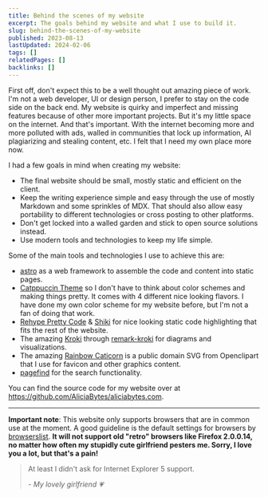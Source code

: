 ```yaml
---
title: Behind the scenes of my website
excerpt: The goals behind my website and what I use to build it.
slug: behind-the-scenes-of-my-website
published: 2023-08-13
lastUpdated: 2024-02-06
tags: []
relatedPages: []
backlinks: []
---
```


First off, don't expect this to be a well thought out amazing piece of work. I'm not a web developer, UI or design person, I prefer to stay on the code side on the back end. My website is quirky and imperfect and missing features because of other more important projects. But it's my little space on the internet. And that's important. With the internet becoming more and more polluted with ads, walled in communities that lock up information, AI plagiarizing and stealing content, etc. I felt that I need my own place more now.

I had a few goals in mind when creating my website:

- The final website should be small, mostly static and efficient on the client.
- Keep the writing experience simple and easy through the use of mostly Markdown and some sprinkles of MDX. That should also allow easy portability to different technologies or cross posting to other platforms.
- Don't get locked into a walled garden and stick to open source solutions instead.
- Use modern tools and technologies to keep my life simple.

Some of the main tools and technologies I use to achieve this are:

- [astro](https://astro.build/) as a web framework to assemble the code and content into static pages.
- [Catppuccin Theme](https://github.com/catppuccin/catppuccin) so I don't have to think about color schemes and making things pretty. It comes with 4 different nice looking flavors. I have done my own color scheme for my website before, but I'm not a fan of doing that work.
- [Rehype Pretty Code](https://rehype-pretty-code.netlify.app/) & [Shiki](https://github.com/shikijs/shiki) for nice looking static code highlighting that fits the rest of the website.
- The amazing [Kroki](https://kroki.io/) through [remark-kroki](https://github.com/nice-move/remark-kroki) for diagrams and visualizations.
- The amazing [Rainbow Caticorn](https://openclipart.org/detail/222469/rainbow-caticorn) is a public domain SVG from Openclipart that I use for favicon and other graphics content.
- [pagefind](https://pagefind.app/) for the search functionality.

You can find the source code for my website over at https://github.com/AliciaBytes/aliciabytes.com.

---

<span style="color: var(--color-red);">**Important note**: This website only supports browsers that are in common use at the moment. A good guideline is the default settings for browsers by [browserslist](https://github.com/browserslist/browserslist). **It will not support old "retro" browsers like Firefox 2.0.0.14, no matter how often my stupidly cute girlfriend pesters me. Sorry, I love you a lot, but that's a pain!**</span>

> <span style="color: var(--color-sapphire);">At least I didn't ask for Internet Explorer 5 support.</span>
> <footer>- <cite>My lovely girlfriend 💗</cite></footer>

